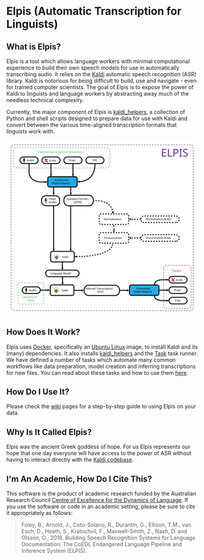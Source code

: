 # Elpis (Automatic Transcription for Linguists)

## What is Elpis?

Elpis is a tool which allows language workers with minimal computational experience to build their own speech models 
for use in automatically transcribing audio. It relies on the [Kaldi](http://kaldi-asr.org) automatic speech recognition 
(ASR) library. Kaldi is notorious for being difficult to build, use and navigate - even for trained computer scientists. 
The goal of Elpis is to expose the power of Kaldi to linguists and language workers by abstracting away much of the 
needless technical complexity.

Currently, the major component of Elpis is [kaldi_helpers](https://github.com/CoEDL/kaldi_helpers), a collection of 
Python and shell scripts designed to prepare data for use with Kaldi and convert between the various time-aligned 
transcription formats that linguists work with.

![Elpis Pathway](./docs/img/elpis-pipeline.svg)

## How Does It Work?

Elpis uses [Docker](https://www.docker.com/), specifically an [Ubuntu Linux](https://www.ubuntu.com/) image, to install
Kaldi and its (many) dependencies. It also installs [kaldi_helpers](https://github.com/CoEDL/kaldi_helpers) and the 
[Task](https://taskfile.org/#/) task runner. We have defined a number of tasks which automate many common workflows like
data preparation, model creation and inferring transcriptions for new files. You can read about these tasks and how to 
use them [here](https://github.com/CoEDL/elpis/wiki/tasks).

## How Do I Use It?

Please check the [wiki](https://github.com/CoEDL/elpis/wiki/Elpis-Step-By-Step-Guide) pages for a step-by-step guide to
using Elpis on your data.

## Why Is It Called Elpis?

Elpis was the ancient Greek goddess of hope. For us Elpis represents our hope that one day everyone will have access to 
the power of ASR without having to interact directly with the [Kaldi codebase](https://github.com/kaldi-asr/kaldi).

## I'm An Academic, How Do I Cite This?

This software is the product of academic research funded by the Australian Research Council 
[Centre of Excellence for the Dynamics of Language](http://www.dynamicsoflanguage.edu.au/). If you use the software 
or code in an academic setting, please be sure to cite it appropriately as follows:
> Foley, B., Arnold, J., Coto-Solano, R., Durantin, G., Ellison, T.M., van Esch, D., Heath, S., Kratochvíl, F., Maxwell-Smith, Z., Nash, D. and Olsson, O., 2018. Building Speech Recognition Systems for Language Documentation: The CoEDL Endangered Language Pipeline and Inference System (ELPIS).

